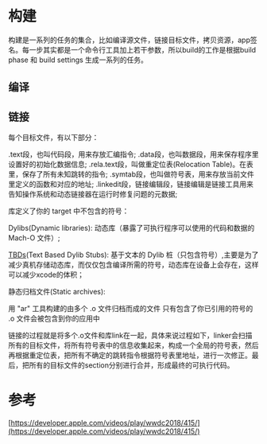 # 构建

构建是一系列的任务的集合，比如编译源文件，链接目标文件，拷贝资源，app签名。每一步其实都是一个命令行工具加上若干参数，所以build的工作是根据build phase 和 build settings 生成一系列的任务。

## 编译

## 链接

每个目标文件，有以下部分：

.text段，也叫代码段，用来存放汇编指令;
.data段，也叫数据段，用来保存程序里设置好的初始化数据信息;
.rela.text段，叫做重定位表(Relocation Table)。在表里，保存了所有未知跳转的指令;
.symtab段，也叫做符号表，用来存放当前文件里定义的函数和对应的地址;
.linkedit段，链接编辑段，链接编辑是链接工具用来告知操作系统和动态链接器在运行时修复问题的元数据;

库定义了你的 target 中不包含的符号：

Dylibs(Dynamic libraries): 动态库（暴露了可执行程序可以使用的代码和数据的 Mach-O 文件）;

[TBDs](http://kejinlu.com/2016/03/tbd-file/)(Text Based Dylib Stubs): 基于文本的 Dylib 桩（只包含符号）,主要是为了减少真机存储动态库，而仅仅包含编译所需的符号，动态库在设备上会存在，这样可以减少xcode的体积；

静态归档文件(Static archives): 

用 "ar" 工具构建的由多个 .o 文件归档而成的文件
只有包含了你已引用的符号的 .o 文件会被包含到你的应用中

链接的过程就是将多个.o文件和库link在一起，具体来说过程如下，linker会扫描所有的目标文件，将所有符号表中的信息收集起来，构成一个全局的符号表，然后再根据重定位表，把所有不确定的跳转指令根据符号表里地址，进行一次修正。最后，把所有的目标文件的section分别进行合并，形成最终的可执行代码。

# 参考

[https://developer.apple.com/videos/play/wwdc2018/415/](https://developer.apple.com/videos/play/wwdc2018/415/)
